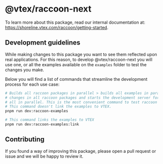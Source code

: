 # @vtex/raccoon-next

To learn more about this package, read our internal documentation at: https://shoreline.vtex.com/raccoon/getting-started.

## Development guidelines

While making changes to this package you want to see them reflected upon real applications. For this reason, to develop @vtex/raccoon-next you will use one, or all the examples available on the `examples` folder to test the changes you make.

Below you will find a list of commands that streamline the development process for each use case:

```bash
# Builds all raccoon packages in parallel > builds all examples in parallel > watches for
# changes in all raccoon packages and starts the development server for the examples
# all in parallel. This is the most convenient command to test raccoon applications.
# This command doesn't link the examples to VTEX.
pnpm run dev:raccoon-examples

# This command links the examples to VTEX
pnpm run dev:raccoon-examples:link
```

## Contributing

If you found a way of improving this package, please open a pull request or issue and we will be happy to review it.
